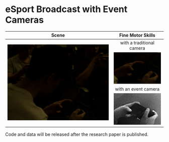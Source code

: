 # eSport Broadcast with Event Cameras

<table class="center" align="center">
    <thead class="center">
        <tr>
            <th>Scene</th>
            <th>Fine Motor Skills</th>
        </tr>
    </thead>
    <tbody class="center" align="center">
        <tr>
            <td rowspan=4><img src="img/frame.gif" raw=true></td>
            <td>with a traditional camera</td>
        </tr>
        <tr>
            <td class="center" align="center"><img src="img/frame_crop.gif" raw=true></td>
        </tr>
        <tr>
            <td>with an event camera</td>
        </tr>
        <tr>
            <td><img src="img/event.gif" raw=true></td>
        </tr>
    </tbody>
</table>

Code and data will be released after the research paper is published.
